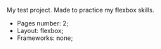 My test project. Made to practice my flexbox skills.

- Pages number: 2;
- Layout: flexbox;
- Frameworks: none;
